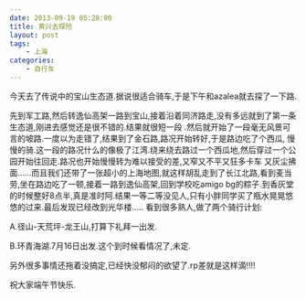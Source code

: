 ```yaml
---
date: 2013-09-19 05:28:00
title: 黄兴去探险
layout: post
tags:
    - 上海
categories:
    - 自行车
---
```

今天去了传说中的宝山生态道.据说很适合骑车,于是下午和azalea就去探了一下路.

先到军工路,然后转逸仙高架一路到宝山,接着沿着同济路走,没有多远就到了第一条生态道,刚进去感觉还是很不错的.结果就很短一段 .然后就开始了一段毫无风景可言的坡路.一度以为走错了,结果到了金石路,路况开始转好,于是路边吃了个西瓜, 慢慢的骑.这一段的路况什么的像极了江湾.绕来绕去路过一个西瓜地,然后穿过一个公园开始往回走.路况也开始慢慢转为难以接受的差,又窄又不平又狂多卡车 又灰尘拂面……而且我们还带了一张超小的上海地图,就这样胡乱走到了长江北路,看到麦当劳,坐在路边吃了一顿,接着一路到逸仙高架,回到学校吃amigo bg的粽子.到香灰堂的时候整好8点半,真是准时阿.结果一等二等没见人,只有小胖同学买了瓶水晃晃悠悠的过来.最后发现已经改到光华楼….. 看到很多熟人,做了两个骑行计划:

A.径山-天荒坪-龙王山,打算下礼拜一出发.

B.环青海湖.7月16日出发.这个到时候看情况了,未定.

另外很多事情还拖着没搞定,已经快没郁闷的欲望了.rp差就是这样滴!!!!

祝大家端午节快乐.
